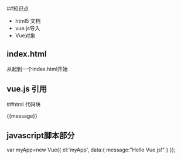 ##知识点

* html5 文档
* vue.js导入
* Vue对象

## index.html
从起到一个index.html开始

 ## vue.js 引用

 <script src="https://unpkg.com/vue@2.6.10/dist/vue.js"></script>

 ##html 代码块

 <div id="myApp">
    {{message}}
 </div>

 ## javascript脚本部分

  var myApp=new Vue({
    el:'myApp',
    data:{
        message:"Hello Vue.js!"
    }
  });